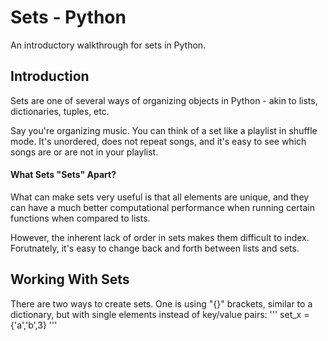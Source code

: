 # Sets - Python
An introductory walkthrough for sets in Python.

## Introduction
Sets are one of several ways of organizing objects in Python - akin to lists, dictionaries, tuples, etc.  

Say you're organizing music.  You can think of a set like a playlist in shuffle mode.  It's unordered, does not repeat songs, and it's easy to see which songs are or are not in your playlist.

#### What Sets "Sets" Apart?

What can make sets very useful is that all elements are unique, and they can have a much better computational performance when running certain functions when compared to lists.

However, the inherent lack of order in sets makes them difficult to index.  Forutnately, it's easy to change back and forth between lists and sets.

## Working With Sets

There are two ways to create sets.  One is using "{}" brackets, similar to a dictionary, but with single elements instead of key/value pairs:
'''
set_x = {'a','b',3}
'''
